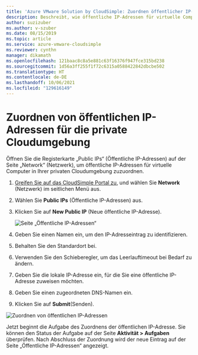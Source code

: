 ```yaml
---
title: 'Azure VMware Solution by CloudSimple: Zuordnen öffentlicher IP-Adressen'
description: Beschreibt, wie öffentliche IP-Adressen für virtuelle Computer in der privaten Cloudumgebung zugeordnet werden.
author: suzizuber
ms.author: v-szuber
ms.date: 08/15/2019
ms.topic: article
ms.service: azure-vmware-cloudsimple
ms.reviewer: cynthn
manager: dikamath
ms.openlocfilehash: 121baac8c8a5e881c63f16376f947fce315bd238
ms.sourcegitcommit: 1d56a3ff255f1f72c6315a0588422842dbcbe502
ms.translationtype: HT
ms.contentlocale: de-DE
ms.lasthandoff: 10/06/2021
ms.locfileid: "129616149"
---
```

# <a name="allocate-public-ip-addresses-for-private-cloud-environment"></a>Zuordnen von öffentlichen IP-Adressen für die private Cloudumgebung

Öffnen Sie die Registerkarte „Public IPs“ (Öffentliche IP-Adressen) auf der Seite „Network“ (Netzwerk), um öffentliche IP-Adressen für virtuelle Computer in Ihrer privaten Cloudumgebung zuzuordnen.

1. [Greifen Sie auf das CloudSimple Portal zu](access-cloudsimple-portal.md), und wählen Sie **Network** (Netzwerk) im seitlichen Menü aus.
2. Wählen Sie **Public IPs** (Öffentliche IP-Adressen) aus.
3. Klicken Sie auf **New Public IP** (Neue öffentliche IP-Adresse).

    ![Seite „Öffentliche IP-Adressen“](media/public-ips-page.png)

4. Geben Sie einen Namen ein, um den IP-Adresseintrag zu identifizieren.
5. Behalten Sie den Standardort bei.
6. Verwenden Sie den Schieberegler, um das Leerlauftimeout bei Bedarf zu ändern.
7. Geben Sie die lokale IP-Adresse ein, für die Sie eine öffentliche IP-Adresse zuweisen möchten.
8. Geben Sie einen zugeordneten DNS-Namen ein.
9. Klicken Sie auf **Submit**(Senden).

![Zuordnen von öffentlichen IP-Adressen](media/network-public-ip-allocate.png)

Jetzt beginnt die Aufgabe des Zuordnens der öffentlichen IP-Adresse. Sie können den Status der Aufgabe auf der Seite **Aktivität > Aufgaben** überprüfen. Nach Abschluss der Zuordnung wird der neue Eintrag auf der Seite „Öffentliche IP-Adressen“ angezeigt.
